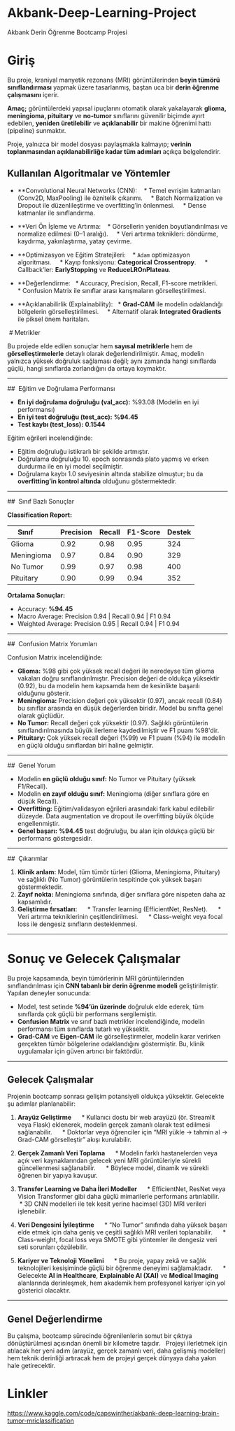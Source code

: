 # Akbank-Deep-Learning-Project
Akbank Derin Öğrenme Bootcamp Projesi 
# Giriş

Bu proje, kraniyal manyetik rezonans (MRI) görüntülerinden **beyin tümörü sınıflandırması** yapmak üzere tasarlanmış, baştan uca bir **derin öğrenme çalışmasını** içerir. 

**Amaç;** görüntülerdeki yapısal ipuçlarını otomatik olarak yakalayarak **glioma, meningioma, pituitary** ve **no-tumor** sınıflarını güvenilir biçimde ayırt edebilen, **yeniden üretilebilir** ve **açıklanabilir** bir makine öğrenimi hattı (pipeline) sunmaktır. 

Proje, yalnızca bir model dosyası paylaşmakla kalmayıp; **verinin toplanmasından açıklanabilirliğe kadar tüm adımları** açıkça belgelendirir.

## Kullanılan Algoritmalar ve Yöntemler

* **Convolutional Neural Networks (CNN): 
  * Temel evrişim katmanları (Conv2D, MaxPooling) ile öznitelik çıkarımı.  
  * Batch Normalization ve Dropout ile düzenlileştirme ve overfitting’in önlenmesi.  
  * Dense katmanlar ile sınıflandırma.

* **Veri Ön İşleme ve Artırma: 
  * Görsellerin yeniden boyutlandırılması ve normalize edilmesi (0–1 aralığı).  
  * Veri artırma teknikleri: döndürme, kaydırma, yakınlaştırma, yatay çevirme.

* **Optimizasyon ve Eğitim Stratejileri: 
  * `Adam` optimizasyon algoritması.  
  * Kayıp fonksiyonu: **Categorical Crossentropy**.  
  * Callback’ler: **EarlyStopping** ve **ReduceLROnPlateau**.

* **Değerlendirme:
  * Accuracy, Precision, Recall, F1-score metrikleri.  
  * Confusion Matrix ile sınıflar arası karışmaların görselleştirilmesi.

* **Açıklanabilirlik (Explainability):
  * **Grad-CAM** ile modelin odaklandığı bölgelerin görselleştirilmesi.  
  * Alternatif olarak **Integrated Gradients** ile piksel önem haritaları.

 # Metrikler

Bu projede elde edilen sonuçlar hem **sayısal metriklerle** hem de **görselleştirmelerle** detaylı olarak değerlendirilmiştir. Amaç, modelin yalnızca yüksek doğruluk sağlaması değil; aynı zamanda hangi sınıflarda güçlü, hangi sınıflarda zorlandığını da ortaya koymaktır.

---

##  Eğitim ve Doğrulama Performansı

* **En iyi doğrulama doğruluğu (val_acc):** %93.08 (Modelin en iyi performansı)  
* **En iyi test doğruluğu (test_acc):** **%94.45**  
* **Test kaybı (test_loss):** **0.1544**  

Eğitim eğrileri incelendiğinde:  
* Eğitim doğruluğu istikrarlı bir şekilde artmıştır.  
* Doğrulama doğruluğu 10. epoch sonrasında plato yapmış ve erken durdurma ile en iyi model seçilmiştir.  
* Doğrulama kaybı 1.0 seviyesinin altında stabilize olmuştur; bu da **overfitting’in kontrol altında** olduğunu göstermektedir.  

---

##  Sınıf Bazlı Sonuçlar

**Classification Report:**

| Sınıf       | Precision | Recall | F1-Score | Destek |
|-------------|-----------|--------|----------|--------|
| Glioma      | 0.92      | 0.98   | 0.95     | 324    |
| Meningioma  | 0.97      | 0.84   | 0.90     | 329    |
| No Tumor    | 0.99      | 0.97   | 0.98     | 400    |
| Pituitary   | 0.90      | 0.99   | 0.94     | 352    |

**Ortalama Sonuçlar:**
* Accuracy: **%94.45**  
* Macro Average: Precision 0.94 | Recall 0.94 | F1 0.94  
* Weighted Average: Precision 0.95 | Recall 0.94 | F1 0.94  

---

##  Confusion Matrix Yorumları

Confusion Matrix incelendiğinde:  
* **Glioma:** %98 gibi çok yüksek recall değeri ile neredeyse tüm glioma vakaları doğru sınıflandırılmıştır. Precision değeri de oldukça yüksektir (0.92), bu da modelin hem kapsamda hem de kesinlikte başarılı olduğunu gösterir.  
* **Meningioma:** Precision değeri çok yüksektir (0.97), ancak recall (0.84) bu sınıflar arasında en düşük değerlerden biridir. Model bu sınıfta genel olarak güçlüdür.  
* **No Tumor:** Recall değeri çok yüksektir (0.97). Sağlıklı görüntülerin sınıflandırılmasında büyük ilerleme kaydedilmiştir ve F1 puanı %98'dir.  
* **Pituitary:** Çok yüksek recall değeri (%99) ve F1 puanı (%94) ile modelin en güçlü olduğu sınıflardan biri haline gelmiştir.  

---

##  Genel Yorum

* Modelin **en güçlü olduğu sınıf:** No Tumor ve Pituitary (yüksek F1/Recall).  
* Modelin **en zayıf olduğu sınıf:** Meningioma (diğer sınıflara göre en düşük Recall).  
* **Overfitting:** Eğitim/validasyon eğrileri arasındaki fark kabul edilebilir düzeyde. Data augmentation ve dropout ile overfitting büyük ölçüde engellenmiştir.  
* **Genel başarı:** **%94.45** test doğruluğu, bu alan için oldukça güçlü bir performans göstergesidir.  

---

##  Çıkarımlar

1. **Klinik anlam:** Model, tüm tümör türleri (Glioma, Meningioma, Pituitary) ve sağlıklı (No Tumor) görüntülerin tespitinde çok yüksek başarı göstermektedir.  
2. **Zayıf nokta:** Meningioma sınıfında, diğer sınıflara göre nispeten daha az kapsamlıdır.  
3. **Geliştirme fırsatları:**  
   * Transfer learning (EfficientNet, ResNet).  
   * Veri artırma tekniklerinin çeşitlendirilmesi.  
   * Class-weight veya focal loss ile dengesiz sınıfların desteklenmesi.  

---
# Sonuç ve Gelecek Çalışmalar

Bu proje kapsamında, beyin tümörlerinin MRI görüntülerinden sınıflandırılması için **CNN tabanlı bir derin öğrenme modeli** geliştirilmiştir. Yapılan deneyler sonucunda:

* Model, test setinde **%94’ün üzerinde** doğruluk elde ederek, tüm sınıflarda çok güçlü bir performans sergilemiştir.  
* **Confusion Matrix** ve sınıf bazlı metrikler incelendiğinde, modelin performansı tüm sınıflarda tutarlı ve yüksektir.  
* **Grad-CAM** ve **Eigen-CAM** ile görselleştirmeler, modelin karar verirken gerçekten tümör bölgelerine odaklandığını göstermiştir. Bu, klinik uygulamalar için güven artırıcı bir faktördür.  

---

## Gelecek Çalışmalar

Projenin bootcamp sonrası gelişim potansiyeli oldukça yüksektir. Gelecekte şu adımlar planlanabilir:

1. **Arayüz Geliştirme**  
   * Kullanıcı dostu bir web arayüzü (ör. Streamlit veya Flask) eklenerek, modelin gerçek zamanlı olarak test edilmesi sağlanabilir.  
   * Doktorlar veya öğrenciler için “MRI yükle → tahmin al → Grad-CAM görselleştir” akışı kurulabilir.  

2. **Gerçek Zamanlı Veri Toplama**  
   * Modelin farklı hastanelerden veya açık veri kaynaklarından gelecek yeni MRI görüntüleriyle sürekli güncellenmesi sağlanabilir.  
   * Böylece model, dinamik ve sürekli öğrenen bir yapıya kavuşur.  

3. **Transfer Learning ve Daha İleri Modeller**  
   * EfficientNet, ResNet veya Vision Transformer gibi daha güçlü mimarilerle performans artırılabilir.  
   * 3D CNN modelleri ile tek kesit yerine hacimsel (3D) MRI verileri işlenebilir.  

4. **Veri Dengesini İyileştirme**  
   * “No Tumor” sınıfında daha yüksek başarı elde etmek için daha geniş ve çeşitli sağlıklı MRI verileri toplanabilir.  
   * Class-weight, focal loss veya SMOTE gibi yöntemler ile dengesiz veri seti sorunları çözülebilir.  

5. **Kariyer ve Teknoloji Yönelimi**  
   * Bu proje, yapay zekâ ve sağlık teknolojileri kesişiminde güçlü bir öğrenme deneyimi sağlamaktadır.  
   * Gelecekte **AI in Healthcare**, **Explainable AI (XAI)** ve **Medical Imaging** alanlarında derinleşmek, hem akademik hem profesyonel kariyer için yol gösterici olacaktır.  

---

## Genel Değerlendirme

Bu çalışma, bootcamp sürecinde öğrenilenlerin somut bir çıktıya dönüştürülmesi açısından önemli bir kilometre taşıdır.  
Projeyi ilerletmek için atılacak her yeni adım (arayüz, gerçek zamanlı veri, daha gelişmiş modeller) hem teknik derinliği artıracak hem de projeyi gerçek dünyaya daha yakın hale getirecektir.  

# Linkler
https://www.kaggle.com/code/capswinther/akbank-deep-learning-brain-tumor-mriclassification
